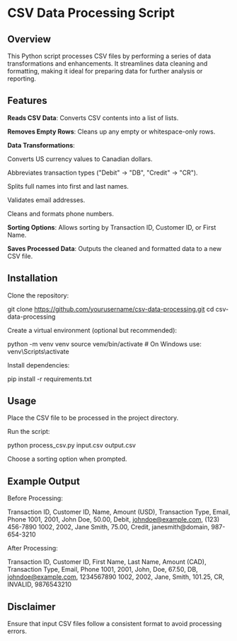 # CSV Data Processing Script

## Overview

This Python script processes CSV files by performing a series of data transformations and enhancements. It streamlines data cleaning and formatting, making it ideal for preparing data for further analysis or reporting.

## Features

**Reads CSV Data**: Converts CSV contents into a list of lists.

**Removes Empty Rows**: Cleans up any empty or whitespace-only rows.

**Data Transformations**:

Converts US currency values to Canadian dollars.

Abbreviates transaction types ("Debit" → "DB", "Credit" → "CR").

Splits full names into first and last names.

Validates email addresses.

Cleans and formats phone numbers.

**Sorting Options**: Allows sorting by Transaction ID, Customer ID, or First Name.

**Saves Processed Data**: Outputs the cleaned and formatted data to a new CSV file.

## Installation

Clone the repository:

git clone https://github.com/yourusername/csv-data-processing.git
cd csv-data-processing

Create a virtual environment (optional but recommended):

python -m venv venv
source venv/bin/activate  # On Windows use: venv\Scripts\activate

Install dependencies:

pip install -r requirements.txt

## Usage

Place the CSV file to be processed in the project directory.

Run the script:

python process_csv.py input.csv output.csv

Choose a sorting option when prompted.

## Example Output

Before Processing:

Transaction ID, Customer ID, Name, Amount (USD), Transaction Type, Email, Phone
1001, 2001, John Doe, 50.00, Debit, johndoe@example.com, (123) 456-7890
1002, 2002, Jane Smith, 75.00, Credit, janesmith@domain, 987-654-3210

After Processing:

Transaction ID, Customer ID, First Name, Last Name, Amount (CAD), Transaction Type, Email, Phone
1001, 2001, John, Doe, 67.50, DB, johndoe@example.com, 1234567890
1002, 2002, Jane, Smith, 101.25, CR, INVALID, 9876543210

## Disclaimer

Ensure that input CSV files follow a consistent format to avoid processing errors.
